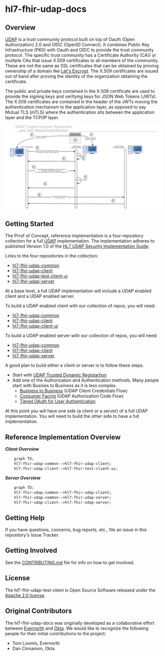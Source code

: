 # hl7-fhir-udap-docs

## Overview

[UDAP](https://www.udap.org/) is a trust community protocol built on top of Oauth (Open Authorization) 2.0 and OIDC (OpenID Connect). It combines Public Key Infrastructure (PKI)) with Oauth and OIDC to provide the trust community protocol. The specific trust community has a Certificate Authority (CA)) or multiple CAs that issue X.509 certificates to all members of the community. These are not the same as SSL certificates that can be obtained by proving ownership of a domain like [Let's Encrypt](https://letsencrypt.org/). The X.509 certificates are issued out of band after proving the identity of the organization obtaining the certificate.

The public and private keys contained in the X.509 certificate are used to provide the signing keys and verifying keys for JSON Web Tokens (JWTs). The X.509 certificates are contained in the header of the JWTs moving the authentication mechanism to the application layer, as opposed to say Mutual TLS (mTLS) where the authentication sits between the application layer and the TCP/IP layer.

![UDAP Sequence Diagram - Trusted Dyanmic Registration and JWT Based Authentication](./doc/UDAP.png)

## Getting Started
The Prrof of Concept, reference implementation is a four-repository collection for a full [UDAP](https://www.udap.org/) implementation. The implementation adheres to published Version 1.0 of the [HL7 UDAP Security Implementation Guide](https://hl7.org/fhir/us/udap-security).

Links to the four repositories in the collection:
- [hl7-fhir-udap-common](https://github.com/Evernorth/hl7-fhir-udap-common#readme)
- [hl7-fhir-udap-client](https://github.com/Evernorth/hl7-fhir-udap-client#readme)
- [hl7-fhir-udap-test-client-ui](https://github.com/Evernorth/hl7-fhir-udap-test-client-ui#readme)
- [hl7-fhir-udap-server](https://github.com/Evernorth/hl7-fhir-udap-server#readme)

At a base level, a full UDAP implementation will include a UDAP enabled client and a UDAP enabled server.   

To build a UDAP enabled client with our collection of repos, you will need:
- [hl7-fhir-udap-common](https://github.com/Evernorth/hl7-fhir-udap-common#readme)
- [hl7-fhir-udap-client](https://github.com/Evernorth/hl7-fhir-udap-client#readme)
- [hl7-fhir-udap-client-ui](https://github.com/Evernorth/hl7-fhir-udap-client-ui#readme)

To build a UDAP enabled server with our collection of repos, you will need:
- [hl7-fhir-udap-common](https://github.com/Evernorth/hl7-fhir-udap-common#readme)
- [hl7-fhir-udap-client](https://github.com/Evernorth/hl7-fhir-udap-client#readme)
- [hl7-fhir-udap-server](https://github.com/Evernorth/hl7-fhir-udap-server#readme)

A good plan to build either a client or server is to follow these steps.

- Start with [UDAP Trusted Dynamic Registartion](https://build.fhir.org/ig/HL7/fhir-udap-security-ig/registration.html)
- Add one of the Authorization and Authentication methods.  Many people start with Busines to Business as it is less complex.
    - [Business to Business](https://build.fhir.org/ig/HL7/fhir-udap-security-ig/b2b.html) (UDAP Client Credentials Flow)
    - [Consumer Facing](https://build.fhir.org/ig/HL7/fhir-udap-security-ig/consumer.html) (UDAP Authorization Code Flow)
    - [Tiered OAuth for User Authentication](https://build.fhir.org/ig/HL7/fhir-udap-security-ig/user.html)

At this point you will have one side (a client or a server) of a full UDAP implementation.   You will need to build the other side to have a full implementation.

## Reference Implementation Overview

***Client Overview***
```mermaid
    graph TD;
    hl7-fhir-udap-common-->hl7-fhir-udap-client;
    hl7-fhir-udap-client-->hl7-fhir-test-client-ui;
```

***Server Overview***
```mermaid
    graph TD;
    hl7-fhir-udap-common-->hl7-fhir-udap-client;
    hl7-fhir-udap-common-->hl7-fhir-udap-server;
    hl7-fhir-udap-client-->hl7-fhir-udap-server;
```

## Getting Help

If you have questions, concerns, bug reports, etc., file an issue in this repository's Issue Tracker.

## Getting Involved

See the [CONTRIBUTING.md](CONTRIBUTING.md) file for info on how to get involved.

## License

The hl7-fhir-udap-test-client is Open Source Software released under the [Apache 2.0 license](https://www.apache.org/licenses/LICENSE-2.0.html).

## Original Contributors

The hl7-fhir-udap-docs was originally developed as a collaborative effort between [Evernorth](https://www.evernorth.com/) and [Okta](https://www.okta.com/). We would like to recognize the following people for their initial contributions to the project: 
 - Tom Loomis, Evernorth
 - Dan Cinnamon, Okta